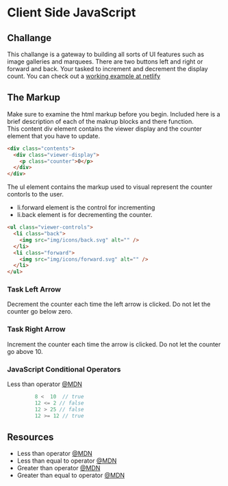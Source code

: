 # Client Side JavaScript

## Challange

This challange is a gateway to building all sorts of UI features such as image galleries and marquees. There are two buttons left and right or forward and back. Your tasked to increment and decrement the display count. You can check out a [working example at netlify](https://crackcode-viewer.netlify.app/)

## The Markup
Make sure to examine the html markup before you begin. Included here is a brief description of each of the makrup blocks and there function.  
This content div element contains the viewer display and the counter element that you have to update.
```html
<div class="contents">
  <div class="viewer-display">
    <p class="counter">0</p>
  </div>
</div>
```  
The ul element contains the markup used to visual represent the counter contorls to the user.   
 - li.forward element is the control for incrementing  
 - li.back element is for decrementing the counter.
```html
<ul class="viewer-controls">
  <li class="back">
    <img src="img/icons/back.svg" alt="" />
  </li>
  <li class="forward">
    <img src="img/icons/forward.svg" alt="" />
  </li>
</ul>
```

### Task Left Arrow  
Decrement the counter each time the left arrow is clicked. Do not let the counter go below zero.

### Task Right Arrow  
Increment the counter each time the arrow is clicked. Do not let the counter go above 10.
 

 ### JavaScript Conditional Operators
 Less than operator [@MDN](https://developer.mozilla.org/en-US/docs/Web/JavaScript/Reference/Operators/Less_than)
 ```javascript
          8 <  10  // true
          12 <= 2 // false
          12 > 25 // false
          12 >= 12 // true
 ```  
 

 ## Resources
 - Less than operator [@MDN](https://developer.mozilla.org/en-US/docs/Web/JavaScript/Reference/Operators/Less_than)
 - Less than equal to operator [@MDN](https://developer.mozilla.org/en-US/docs/Web/JavaScript/Reference/Operators/Less_than_or_equal)  
 - Greater than operator [@MDN](https://developer.mozilla.org/en-US/docs/Web/JavaScript/Reference/Operators/Greater_than)  
 - Greater than equal to operator [@MDN](https://developer.mozilla.org/en-US/docs/Web/JavaScript/Reference/Operators/Greater_than_or_equal)
